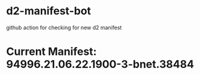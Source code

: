 # d2-manifest-bot
github action for checking for new d2 manifest

# Current Manifest: 94996.21.06.22.1900-3-bnet.38484